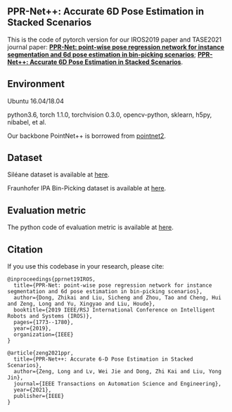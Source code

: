 ## PPR-Net++: Accurate 6D Pose Estimation in Stacked Scenarios
This is the code of pytorch version for our IROS2019 paper and TASE2021 journal paper: [**PPR-Net: point-wise pose regression network for instance segmentation and 6d pose estimation in bin-picking scenarios**](https://ieeexplore.ieee.org/abstract/document/8967895); [**PPR-Net++: Accurate 6D Pose Estimation in Stacked Scenarios**](https://ieeexplore.ieee.org/abstract/document/9537584).


## Environment
Ubuntu 16.04/18.04

python3.6, torch 1.1.0, torchvision 0.3.0, opencv-python, sklearn, h5py, nibabel, et al.

Our backbone PointNet++ is borrowed from [pointnet2](https://github.com/erikwijmans/Pointnet2_PyTorch).

## Dataset
Siléane dataset is available at [here](http://rbregier.github.io/dataset2017).

Fraunhofer IPA Bin-Picking dataset is available at [here](https://owncloud.fraunhofer.de/index.php/s/AacICuOWQVWDDfP?path=%2F).

## Evaluation metric
The python code of evaluation metric is available at [here](https://github.com/rbregier/pose_recovery_evaluation).

## Citation
If you use this codebase in your research, please cite:
```
@inproceedings{pprnet19IROS,
  title={PPR-Net: point-wise pose regression network for instance segmentation and 6d pose estimation in bin-picking scenarios},
  author={Dong, Zhikai and Liu, Sicheng and Zhou, Tao and Cheng, Hui and Zeng, Long and Yu, Xingyao and Liu, Houde},
  booktitle={2019 IEEE/RSJ International Conference on Intelligent Robots and Systems (IROS)},
  pages={1773--1780},
  year={2019},
  organization={IEEE}
}

@article{zeng2021ppr,
  title={PPR-Net++: Accurate 6-D Pose Estimation in Stacked Scenarios},
  author={Zeng, Long and Lv, Wei Jie and Dong, Zhi Kai and Liu, Yong Jin},
  journal={IEEE Transactions on Automation Science and Engineering},
  year={2021},
  publisher={IEEE}
}
```
